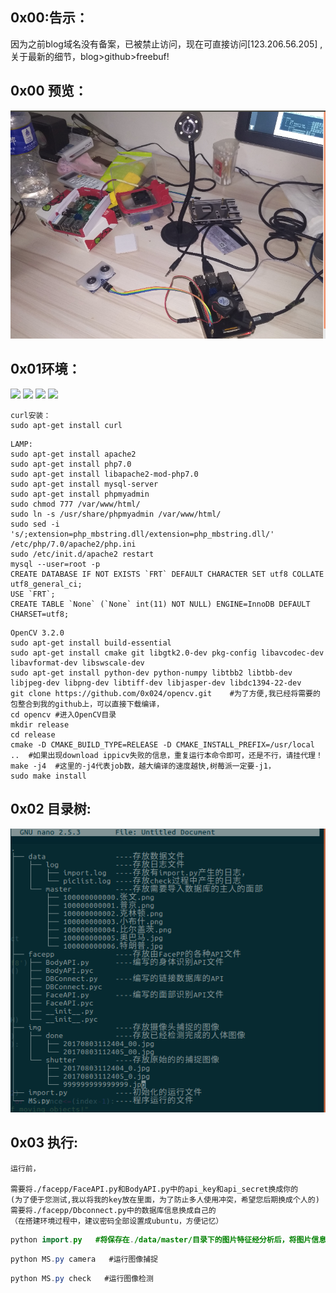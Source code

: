 ## 0x00:告示：
因为之前blog域名没有备案，已被禁止访问，现在可直接访问[123.206.56.205] ,
关于最新的细节，blog>github>freebuf!
## 0x00 预览：
![image](https://github.com/0x024/MS/blob/master/data/temp/Screenshot%20from%202017-08-03%2019-10-53.png)

## 0x01环境：
[![](https://img.shields.io/badge/Ubuntu-mate-brightgreen.svg)]()
[![](https://img.shields.io/badge/Python-2.7-brightgreen.svg)]()
[![](https://img.shields.io/badge/OpenCV-3.2.0-brightgreen.svg)]()
[![](https://img.shields.io/badge/reapberry%20pi3-Model%20B%20-brightgreen.svg)]()

```
curl安装：
sudo apt-get install curl
```
```
LAMP:
sudo apt-get install apache2
sudo apt-get install php7.0
sudo apt-get install libapache2-mod-php7.0
sudo apt-get install mysql-server
sudo apt-get install phpmyadmin
sudo chmod 777 /var/www/html/
sudo ln -s /usr/share/phpmyadmin /var/www/html/
sudo sed -i 's/;extension=php_mbstring.dll/extension=php_mbstring.dll/' /etc/php/7.0/apache2/php.ini
sudo /etc/init.d/apache2 restart
mysql --user=root -p
CREATE DATABASE IF NOT EXISTS `FRT` DEFAULT CHARACTER SET utf8 COLLATE utf8_general_ci;
USE `FRT`;
CREATE TABLE `None` (`None` int(11) NOT NULL) ENGINE=InnoDB DEFAULT CHARSET=utf8;
```
```
OpenCV 3.2.0
sudo apt-get install build-essential
sudo apt-get install cmake git libgtk2.0-dev pkg-config libavcodec-dev libavformat-dev libswscale-dev
sudo apt-get install python-dev python-numpy libtbb2 libtbb-dev libjpeg-dev libpng-dev libtiff-dev libjasper-dev libdc1394-22-dev
git clone https://github.com/0x024/opencv.git    #为了方便,我已经将需要的包整合到我的github上，可以直接下载编译，
cd opencv #进入OpenCV目录
mkdir release
cd release
cmake -D CMAKE_BUILD_TYPE=RELEASE -D CMAKE_INSTALL_PREFIX=/usr/local ..  #如果出现download ippicv失败的信息，重复运行本命令即可，还是不行，请挂代理！
make -j4  #这里的-j4代表job数，越大编译的速度越快,树莓派一定要-j1，
sudo make install
```


## 0x02 目录树:

![image](https://github.com/0x024/MS/blob/master/data/temp/Screenshot%20from%202017-08-03%2011-44-50.png)

## 0x03 执行:

```
运行前，

需要将./facepp/FaceAPI.py和BodyAPI.py中的api_key和api_secret换成你的
(为了便于您测试,我以将我的key放在里面，为了防止多人使用冲突，希望您后期换成个人的)
需要将./facepp/Dbconnect.py中的数据库信息换成自己的
（在搭建环境过程中，建议密码全部设置成ubuntu，方便记忆）

```





```java
python import.py   #将保存在./data/master/目录下的图片特征经分析后，将图片信息导入数据库，只可单人照片，要求图片清晰度较高

```


```java
python MS.py camera   #运行图像捕捉


```


```java
python MS.py check   #运行图像检测

```





